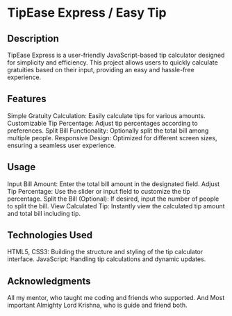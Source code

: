 # TipEase Express / Easy Tip

## Description
TipEase Express is a user-friendly JavaScript-based tip calculator designed for simplicity and efficiency. This project allows users to quickly calculate gratuities based on their input, providing an easy and hassle-free experience.

## Features
Simple Gratuity Calculation: Easily calculate tips for various amounts.
Customizable Tip Percentage: Adjust tip percentages according to preferences.
Split Bill Functionality: Optionally split the total bill among multiple people.
Responsive Design: Optimized for different screen sizes, ensuring a seamless user experience.

## Usage
Input Bill Amount: Enter the total bill amount in the designated field.
Adjust Tip Percentage: Use the slider or input field to customize the tip percentage.
Split the Bill (Optional): If desired, input the number of people to split the bill.
View Calculated Tip: Instantly view the calculated tip amount and total bill including tip.

## Technologies Used
HTML5, CSS3: Building the structure and styling of the tip calculator interface.
JavaScript: Handling tip calculations and dynamic updates.

## Acknowledgments
All my mentor, who taught me coding and friends who supported. And Most important Almighty Lord Krishna, who is guide and friend both.




